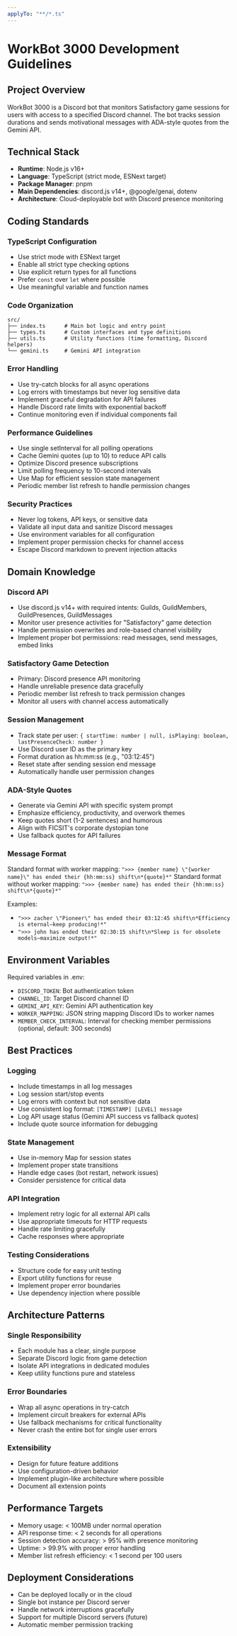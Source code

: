 ```yaml
---
applyTo: "**/*.ts"
---
```


# WorkBot 3000 Development Guidelines

## Project Overview

WorkBot 3000 is a Discord bot that monitors Satisfactory game sessions for users with access to a specified Discord channel. The bot tracks session durations and sends motivational messages with ADA-style quotes from the Gemini API.

## Technical Stack

- **Runtime**: Node.js v16+
- **Language**: TypeScript (strict mode, ESNext target)
- **Package Manager**: pnpm
- **Main Dependencies**: discord.js v14+, @google/genai, dotenv
- **Architecture**: Cloud-deployable bot with Discord presence monitoring

## Coding Standards

### TypeScript Configuration

- Use strict mode with ESNext target
- Enable all strict type checking options
- Use explicit return types for all functions
- Prefer `const` over `let` where possible
- Use meaningful variable and function names

### Code Organization

```
src/
├── index.ts      # Main bot logic and entry point
├── types.ts      # Custom interfaces and type definitions
├── utils.ts      # Utility functions (time formatting, Discord helpers)
└── gemini.ts     # Gemini API integration
```

### Error Handling

- Use try-catch blocks for all async operations
- Log errors with timestamps but never log sensitive data
- Implement graceful degradation for API failures
- Handle Discord rate limits with exponential backoff
- Continue monitoring even if individual components fail

### Performance Guidelines

- Use single setInterval for all polling operations
- Cache Gemini quotes (up to 10) to reduce API calls
- Optimize Discord presence subscriptions
- Limit polling frequency to 10-second intervals
- Use Map for efficient session state management
- Periodic member list refresh to handle permission changes

### Security Practices

- Never log tokens, API keys, or sensitive data
- Validate all input data and sanitize Discord messages
- Use environment variables for all configuration
- Implement proper permission checks for channel access
- Escape Discord markdown to prevent injection attacks

## Domain Knowledge

### Discord API

- Use discord.js v14+ with required intents: Guilds, GuildMembers, GuildPresences, GuildMessages
- Monitor user presence activities for "Satisfactory" game detection
- Handle permission overwrites and role-based channel visibility
- Implement proper bot permissions: read messages, send messages, embed links

### Satisfactory Game Detection

- Primary: Discord presence API monitoring
- Handle unreliable presence data gracefully
- Periodic member list refresh to track permission changes
- Monitor all users with channel access automatically

### Session Management

- Track state per user: `{ startTime: number | null, isPlaying: boolean, lastPresenceCheck: number }`
- Use Discord user ID as the primary key
- Format duration as hh:mm:ss (e.g., "03:12:45")
- Reset state after sending session end message
- Automatically handle user permission changes

### ADA-Style Quotes

- Generate via Gemini API with specific system prompt
- Emphasize efficiency, productivity, and overwork themes
- Keep quotes short (1-2 sentences) and humorous
- Align with FICSIT's corporate dystopian tone
- Use fallback quotes for API failures

### Message Format

Standard format with worker mapping: `">>> {member name} \"{worker name}\" has ended their {hh:mm:ss} shift\n*{quote}*"`
Standard format without worker mapping: `">>> {member name} has ended their {hh:mm:ss} shift\n*{quote}*"`

Examples:

- `">>> zacher \"Pioneer\" has ended their 03:12:45 shift\n*Efficiency is eternal—keep producing!*"`
- `">>> john has ended their 02:30:15 shift\n*Sleep is for obsolete models—maximize output!*"`

## Environment Variables

Required variables in .env:

- `DISCORD_TOKEN`: Bot authentication token
- `CHANNEL_ID`: Target Discord channel ID
- `GEMINI_API_KEY`: Gemini API authentication key
- `WORKER_MAPPING`: JSON string mapping Discord IDs to worker names
- `MEMBER_CHECK_INTERVAL`: Interval for checking member permissions (optional, default: 300 seconds)

## Best Practices

### Logging

- Include timestamps in all log messages
- Log session start/stop events
- Log errors with context but not sensitive data
- Use consistent log format: `[TIMESTAMP] [LEVEL] message`
- Log API usage status (Gemini API success vs fallback quotes)
- Include quote source information for debugging

### State Management

- Use in-memory Map for session states
- Implement proper state transitions
- Handle edge cases (bot restart, network issues)
- Consider persistence for critical data

### API Integration

- Implement retry logic for all external API calls
- Use appropriate timeouts for HTTP requests
- Handle rate limiting gracefully
- Cache responses where appropriate

### Testing Considerations

- Structure code for easy unit testing
- Export utility functions for reuse
- Implement proper error boundaries
- Use dependency injection where possible

## Architecture Patterns

### Single Responsibility

- Each module has a clear, single purpose
- Separate Discord logic from game detection
- Isolate API integrations in dedicated modules
- Keep utility functions pure and stateless

### Error Boundaries

- Wrap all async operations in try-catch
- Implement circuit breakers for external APIs
- Use fallback mechanisms for critical functionality
- Never crash the entire bot for single user errors

### Extensibility

- Design for future feature additions
- Use configuration-driven behavior
- Implement plugin-like architecture where possible
- Document all extension points

## Performance Targets

- Memory usage: < 100MB under normal operation
- API response time: < 2 seconds for all operations
- Session detection accuracy: > 95% with presence monitoring
- Uptime: > 99.9% with proper error handling
- Member list refresh efficiency: < 1 second per 100 users

## Deployment Considerations

- Can be deployed locally or in the cloud
- Single bot instance per Discord server
- Handle network interruptions gracefully
- Support for multiple Discord servers (future)
- Automatic member permission tracking
